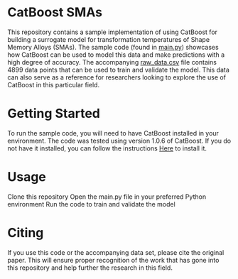 # CatBoost SMAs
This repository contains a sample implementation of using CatBoost for building a surrogate model for transformation temperatures of Shape Memory Alloys (SMAs). The sample code (found in [main.py](main.py)) showcases how CatBoost can be used to model this data and make predictions with a high degree of accuracy. The accompanying [raw_data.csv](raw_data.csv) file contains 4899 data points that can be used to train and validate the model. This data can also serve as a reference for researchers looking to explore the use of CatBoost in this particular field.

# Getting Started
To run the sample code, you will need to have CatBoost installed in your environment. The code was tested using version 1.0.6 of CatBoost. If you do not have it installed, you can follow the instructions [Here](https://catboost.ai/en/docs/concepts/installation) to install it.

# Usage
Clone this repository
Open the main.py file in your preferred Python environment
Run the code to train and validate the model
# Citing
If you use this code or the accompanying data set, please cite the original paper. This will ensure proper recognition of the work that has gone into this repository and help further the research in this field.

